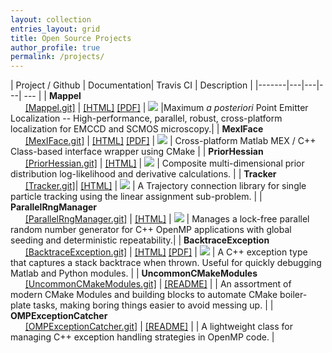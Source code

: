 ```yaml
---
layout: collection
entries_layout: grid
title: Open Source Projects
author_profile: true
permalink: /projects/
---
```


| Project / Github   |   Documentation| Travis CI  | Description  |
|-------|---|---|---| --- |
| **Mappel** <br/> &nbsp;&nbsp;&nbsp;&nbsp;&nbsp;&nbsp;[[Mappel.git]](https://github.com/markjolah/Mappel)  |  [[HTML]](https://markjolah.github.io/Mappel)  [[PDF]](https://markjolah.github.io/Mappel/pdf/Mappel-0.0.3-reference.pdf) | <a href="https://travis-ci.org/markjolah/Mappel"><img src="https://travis-ci.org/markjolah/Mappel.svg?branch=master"/></a> |Maximum *a posteriori* Point Emitter Localization -- High-performance, parallel, robust, cross-platform localization for EMCCD and SCMOS microscopy.|
| **MexIFace** <br/> &nbsp;&nbsp;&nbsp;&nbsp;&nbsp;&nbsp;[[MexIFace.git]](https://github.com/markjolah/MexIFace) | [[HTML]](https://markjolah.github.io/MexIFace) [[PDF]](https://markjolah.github.io/MexIFace/pdf/MexIFace-0.2-reference.pdf) | <a href="https://travis-ci.org/markjolah/MexIFace"><img src="https://travis-ci.org/markjolah/MexIFace.svg?branch=master"/></a> | Cross-platform Matlab MEX / C++ Class-based interface wrapper using CMake |
| **PriorHessian** <br/> &nbsp;&nbsp;&nbsp;&nbsp;&nbsp;&nbsp;[[PriorHessian.git]](https://github.com/markjolah/PriorHessian) | [[HTML]](http://markolah.pecos.us/PriorHessian/) | <a href="https://travis-ci.org/markjolah/PriorHessian"><img src="https://travis-ci.org/markjolah/PriorHessian.svg?branch=master"/></a> | Composite multi-dimensional prior distribution log-likelihood and derivative calculations. |
| **Tracker** <br/> &nbsp;&nbsp;&nbsp;&nbsp;&nbsp;&nbsp;[[Tracker.git]](https://github.com/markjolah/Tracker)| [[HTML]](https://markjolah.github.io/Tracker) |  <a href="https://travis-ci.org/markjolah/Tracker"><img src="https://travis-ci.org/markjolah/Tracker.svg?branch=master"/></a> | A Trajectory connection library for single particle tracking using the linear assignment sub-problem. |
| **ParallelRngManager** <br/> &nbsp;&nbsp;&nbsp;&nbsp;&nbsp;&nbsp;[[ParallelRngManager.git]](https://github.com/markjolah/ParallelRngManager) | [[HTML]](http://markjolah.github.io/ParallelRngManager/) | <a href="https://travis-ci.org/markjolah/ParallelRngManager"><img src="https://travis-ci.org/markjolah/ParallelRngManager.svg?branch=master"/></a> | Manages a lock-free parallel random number generator for C++ OpenMP applications with global seeding and deterministic repeatability.|
| **BacktraceException** <br/> &nbsp;&nbsp;&nbsp;&nbsp;&nbsp;&nbsp;[[BacktraceException.git]](https://github.com/markjolah/BacktraceException) | [[HTML]](https://markjolah.github.io/BacktraceException) [[PDF]](https://markjolah.github.io/Mappel/pdf/BacktraceException-0.2-reference.pdf) | <a href="https://travis-ci.org/markjolah/ParallelRngManager"><img src="https://travis-ci.org/markjolah/ParallelRngManager.svg?branch=master"/></a> | A C++ exception type that captures a stack backtrace when thrown. Useful for quickly debugging Matlab and Python modules. |
| **UncommonCMakeModules** <br/> &nbsp;&nbsp;&nbsp;&nbsp;&nbsp;&nbsp;[[UncommonCMakeModules.git]](https://github.com/markjolah/UncommonCMakeModules) | [[README]](https://github.com/markjolah/UncommonCMakeModules/blob/master/README.md) | | An assortment of modern CMake Modules and building blocks to automate CMake boiler-plate tasks, making boring things easier to avoid messing up. |
| **OMPExceptionCatcher** <br/> &nbsp;&nbsp;&nbsp;&nbsp;&nbsp;&nbsp;[[OMPExceptionCatcher.git]](https://github.com/markjolah/OMPExceptionCatcher) | [[README]](https://github.com/markjolah/OMPExceptionCatcher/blob/master/README.md) | | A lightweight class for managing C++ exception handling strategies in OpenMP code. |
